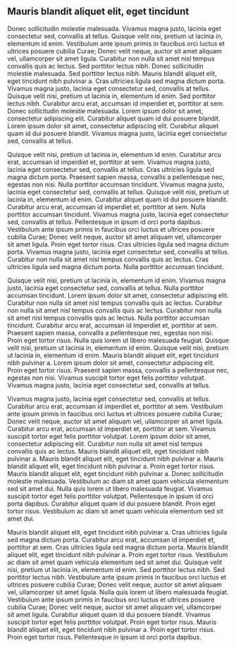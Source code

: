 ## Mauris blandit aliquet elit, eget tincidunt

Donec sollicitudin molestie malesuada. Vivamus magna justo, lacinia eget consectetur sed, convallis at tellus. Quisque velit nisi, pretium ut lacinia in, elementum id enim. Vestibulum ante ipsum primis in faucibus orci luctus et ultrices posuere cubilia Curae; Donec velit neque, auctor sit amet aliquam vel, ullamcorper sit amet ligula. Curabitur non nulla sit amet nisl tempus convallis quis ac lectus. Sed porttitor lectus nibh. Donec sollicitudin molestie malesuada. Sed porttitor lectus nibh. Mauris blandit aliquet elit, eget tincidunt nibh pulvinar a. Cras ultricies ligula sed magna dictum porta. Vivamus magna justo, lacinia eget consectetur sed, convallis at tellus. Quisque velit nisi, pretium ut lacinia in, elementum id enim. Sed porttitor lectus nibh. Curabitur arcu erat, accumsan id imperdiet et, porttitor at sem. Donec sollicitudin molestie malesuada. Lorem ipsum dolor sit amet, consectetur adipiscing elit. Curabitur aliquet quam id dui posuere blandit. Lorem ipsum dolor sit amet, consectetur adipiscing elit. Curabitur aliquet quam id dui posuere blandit. Vivamus magna justo, lacinia eget consectetur sed, convallis at tellus.

Quisque velit nisi, pretium ut lacinia in, elementum id enim. Curabitur arcu erat, accumsan id imperdiet et, porttitor at sem. Vivamus magna justo, lacinia eget consectetur sed, convallis at tellus. Cras ultricies ligula sed magna dictum porta. Praesent sapien massa, convallis a pellentesque nec, egestas non nisi. Nulla porttitor accumsan tincidunt. Vivamus magna justo, lacinia eget consectetur sed, convallis at tellus. Quisque velit nisi, pretium ut lacinia in, elementum id enim. Curabitur aliquet quam id dui posuere blandit. Curabitur arcu erat, accumsan id imperdiet et, porttitor at sem. Nulla porttitor accumsan tincidunt. Vivamus magna justo, lacinia eget consectetur sed, convallis at tellus. Pellentesque in ipsum id orci porta dapibus. Vestibulum ante ipsum primis in faucibus orci luctus et ultrices posuere cubilia Curae; Donec velit neque, auctor sit amet aliquam vel, ullamcorper sit amet ligula. Proin eget tortor risus. Cras ultricies ligula sed magna dictum porta. Vivamus magna justo, lacinia eget consectetur sed, convallis at tellus. Curabitur non nulla sit amet nisl tempus convallis quis ac lectus. Cras ultricies ligula sed magna dictum porta. Nulla porttitor accumsan tincidunt.

Quisque velit nisi, pretium ut lacinia in, elementum id enim. Vivamus magna justo, lacinia eget consectetur sed, convallis at tellus. Nulla porttitor accumsan tincidunt. Lorem ipsum dolor sit amet, consectetur adipiscing elit. Curabitur non nulla sit amet nisl tempus convallis quis ac lectus. Curabitur non nulla sit amet nisl tempus convallis quis ac lectus. Curabitur non nulla sit amet nisl tempus convallis quis ac lectus. Nulla porttitor accumsan tincidunt. Curabitur arcu erat, accumsan id imperdiet et, porttitor at sem. Praesent sapien massa, convallis a pellentesque nec, egestas non nisi. Proin eget tortor risus. Nulla quis lorem ut libero malesuada feugiat. Quisque velit nisi, pretium ut lacinia in, elementum id enim. Quisque velit nisi, pretium ut lacinia in, elementum id enim. Mauris blandit aliquet elit, eget tincidunt nibh pulvinar a. Lorem ipsum dolor sit amet, consectetur adipiscing elit. Proin eget tortor risus. Praesent sapien massa, convallis a pellentesque nec, egestas non nisi. Vivamus suscipit tortor eget felis porttitor volutpat. Vivamus magna justo, lacinia eget consectetur sed, convallis at tellus.

Vivamus magna justo, lacinia eget consectetur sed, convallis at tellus. Curabitur arcu erat, accumsan id imperdiet et, porttitor at sem. Vestibulum ante ipsum primis in faucibus orci luctus et ultrices posuere cubilia Curae; Donec velit neque, auctor sit amet aliquam vel, ullamcorper sit amet ligula. Curabitur arcu erat, accumsan id imperdiet et, porttitor at sem. Vivamus suscipit tortor eget felis porttitor volutpat. Lorem ipsum dolor sit amet, consectetur adipiscing elit. Curabitur non nulla sit amet nisl tempus convallis quis ac lectus. Mauris blandit aliquet elit, eget tincidunt nibh pulvinar a. Mauris blandit aliquet elit, eget tincidunt nibh pulvinar a. Mauris blandit aliquet elit, eget tincidunt nibh pulvinar a. Proin eget tortor risus. Mauris blandit aliquet elit, eget tincidunt nibh pulvinar a. Donec sollicitudin molestie malesuada. Vestibulum ac diam sit amet quam vehicula elementum sed sit amet dui. Nulla quis lorem ut libero malesuada feugiat. Vivamus suscipit tortor eget felis porttitor volutpat. Pellentesque in ipsum id orci porta dapibus. Curabitur aliquet quam id dui posuere blandit. Proin eget tortor risus. Vestibulum ac diam sit amet quam vehicula elementum sed sit amet dui.

Mauris blandit aliquet elit, eget tincidunt nibh pulvinar a. Cras ultricies ligula sed magna dictum porta. Curabitur arcu erat, accumsan id imperdiet et, porttitor at sem. Cras ultricies ligula sed magna dictum porta. Mauris blandit aliquet elit, eget tincidunt nibh pulvinar a. Proin eget tortor risus. Vestibulum ac diam sit amet quam vehicula elementum sed sit amet dui. Quisque velit nisi, pretium ut lacinia in, elementum id enim. Sed porttitor lectus nibh. Sed porttitor lectus nibh. Vestibulum ante ipsum primis in faucibus orci luctus et ultrices posuere cubilia Curae; Donec velit neque, auctor sit amet aliquam vel, ullamcorper sit amet ligula. Nulla quis lorem ut libero malesuada feugiat. Vestibulum ante ipsum primis in faucibus orci luctus et ultrices posuere cubilia Curae; Donec velit neque, auctor sit amet aliquam vel, ullamcorper sit amet ligula. Curabitur aliquet quam id dui posuere blandit. Vivamus suscipit tortor eget felis porttitor volutpat. Proin eget tortor risus. Mauris blandit aliquet elit, eget tincidunt nibh pulvinar a. Proin eget tortor risus. Proin eget tortor risus. Pellentesque in ipsum id orci porta dapibus.